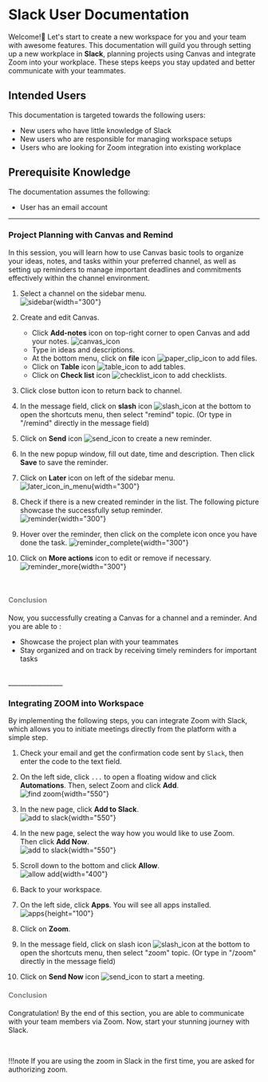 # Slack User Documentation

Welcome!👋 Let's start to create a new workspace for you and your team with awesome features. This documentation will guild you through setting up a new workplace in **Slack**, planning projects using Canvas and integrate Zoom into your workplace. These steps keeps you stay updated and better communicate with your teammates.

## Intended Users

This documentation is targeted towards the following users:

* New users who have little knowledge of Slack
* New users who are responsible for managing workspace setups
* Users who are looking for Zoom integration into existing workplace

## Prerequisite Knowledge

The documentation assumes the following:

* User has an email account
_________________

### Project Planning with Canvas and Remind

In this session, you will learn how to use Canvas basic tools to organize your ideas, notes, and tasks within your preferred channel, as well as setting up reminders to manage important deadlines and commitments effectively within the channel environment.

1. Select a channel on the sidebar menu.  
    ![sidebar](.\images\sidebar.png){width="300"}

2. Create and edit Canvas.
    * Click **Add-notes** icon on top-right corner to open Canvas and add your notes.
    ![canvas_icon](.\images\canvas_icon.png)
    * Type in ideas and descriptions.
    * At the bottom menu, click on **file** icon ![paper_clip_icon](.\images\paper_clip_icon.png) to add files.
    * Click on **Table** icon ![table_icon](.\images\table_icon.png) to add tables.
    * Click on **Check list** icon ![checklist_icon](.\images\checklist_icon.png) to add checklists.

3. Click close button icon to return back to channel.

4. In the message field, click on **slash** icon ![slash_icon](.\images\slash_icon.png) at the bottom to open the shortcuts menu, then select "remind" topic. (Or type in "/remind" directly in the message field)

5. Click on **Send** icon ![send_icon](.\images\send_icon.png) to create a new reminder.

6. In the new popup window, fill out date, time and description. Then click **Save** to save the reminder.

7. Click on **Later** icon on left of the sidebar menu.  
![later_icon_in_menu](.\images\later_icon_in_menu.png){width="300"}

8. Check if there is a new created reminder in the list. The following picture showcase the successfully setup reminder.  
![reminder](.\images\reminder.png){width="300"}

9. Hover over the reminder, then click on the complete icon once you have done the task.
![reminder_complete](.\images\reminder_complete.png){width="300"}

10. Click on **More actions** icon to edit or remove if necessary.  
![reminder_more](.\images\reminder_more.png){width="300"}

<br>

#### <span style="color:grey"> Conclusion </span>

Now, you successfully creating a Canvas for a channel and a reminder. And you are able to :  

* Showcase the project plan with your teammates  
* Stay organized and on track by receiving timely reminders for important tasks

<br>
_________________

### Integrating ZOOM into Workspace

By implementing the following steps, you can integrate Zoom with Slack, which allows you to initiate meetings directly from the platform with a simple step.

1. Check your email and get the confirmation code sent by `Slack`, then enter the code to the text field.

2. On the left side, click `...` to open a floating widow and click **Automations**. Then, select Zoom and click **Add**.  
    ![find zoom](.\images\find_zoom.png){width="550"}

3. In the new page, click **Add to Slack**.  
    ![add to slack](.\images\add_to_slack.png){width="550"}

4. In the new page, select the way how you would like to use Zoom.  
Then click **Add Now**.  
    ![add to slack](.\images\zoom_ways.png){width="550"}

5. Scroll down to the bottom and click **Allow**.  
    ![allow add](.\images\apply_allow.png){width="400"}

6. Back to your workspace.

7. On the left side, click **Apps**. You will see all apps installed.  
    ![apps](.\images\apps_installed.png){height="100"}

8. Click on **Zoom**.

9. In the message field, click on slash icon ![slash_icon](.\images\slash_icon.png) at the bottom to open the shortcuts menu, then select "zoom" topic. (Or type in "/zoom" directly in the message field)

10. Click on **Send Now** icon ![send_icon](.\images\send_icon.png) to start a meeting.  

#### <span style="color:grey"> Conclusion </span>  

Congratulation! By the end of this section, you are able to communicate with your team members via Zoom. Now, start your stunning journey with Slack.

<br>

!!!note
    If you are using the zoom in Slack in the first time, you are asked for authorizing zoom.
<br>
